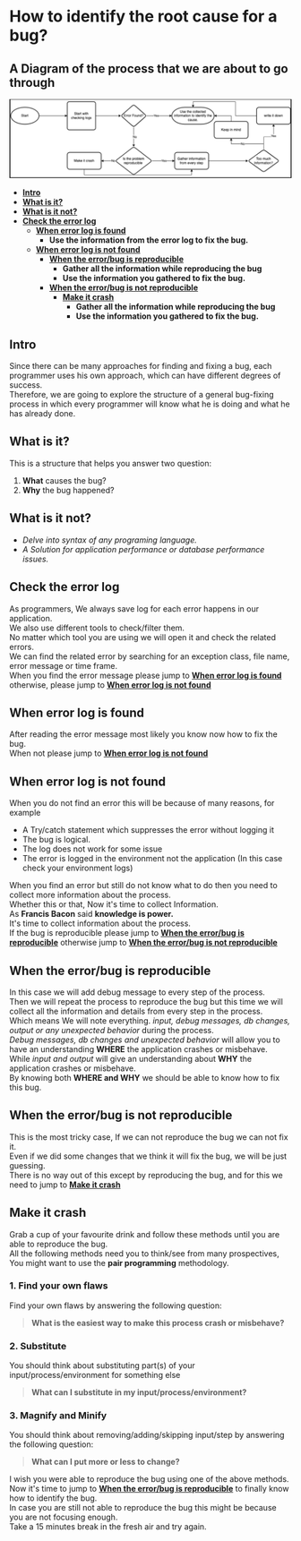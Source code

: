# How to identify the root cause for a bug?

## A Diagram of the process that we are about to go through
![How to identify the root cause for a bug](how_to_identify_any_bug.png)

- [**Intro**](#intro)
- [**What is it?**](#what-is-it)
- [**What is it not?**](#what-is-it-not)
- [**Check the error log**](#check-the-error-log)
  - [**When error log is found**](#when-error-log-is-found)
    - **Use the information from the error log to fix the bug.**
  - [**When error log is not found**](#when-error-log-is-not-found)
    - [**When the error/bug is reproducible**](#when-the-errorbug-is-reproducible)
      - **Gather all the information while reproducing the bug**
      - **Use the information you gathered to fix the bug.**
    - [**When the error/bug is not reproducible**](#when-the-errorbug-is-not-reproducible)
      - [**Make it crash**](#make-it-crash)
        - **Gather all the information while reproducing the bug**
        - **Use the information you gathered to fix the bug.**

## Intro
Since there can be many approaches for finding and fixing a bug, each programmer uses his own approach, which can have different degrees of success.  
Therefore, we are going to explore the structure of a general bug-fixing process in which every programmer will know what he is doing and what he has already done.  

## What is it?
This is a structure that helps you answer two question:
1. **What** causes the bug?
2. **Why** the bug happened?

## What is it not?
- _Delve into syntax of any programing language._
- _A Solution for application performance or database performance issues._

## Check the error log
As programmers, We always save log for each error happens in our application.  
We also use different tools to check/filter them.  
No matter which tool you are using we will open it and check the related errors.  
We can find the related error by searching for an exception class, file name, error message or time frame.  
When you find the error message please jump to [**When error log is found**](#when-error-log-is-found) otherwise, please jump to [**When error log is not found**](#when-error-log-is-not-found)

## When error log is found
After reading the error message most likely you know now how to fix the bug.  
When not please jump to [**When error log is not found**](#when-error-log-is-not-found)

## When error log is not found
When you do not find an error this will be because of many reasons, for example
- A Try/catch statement which suppresses the error without logging it 
- The bug is logical.
- The log does not work for some issue
- The error is logged in the environment not the application (In this case check your environment logs)  

When you find an error but still do not know what to do then you need to collect more information about the process.  
Whether this or that, Now it's time to collect Information.  
As **Francis Bacon** said **knowledge is power.**  
It's time to collect information about the process.  
If the bug is reproducible please jump to [**When the error/bug is reproducible**](#when-the-errorbug-is-reproducible) otherwise jump to [**When the error/bug is not reproducible**](#when-the-errorbug-is-not-reproducible)

## When the error/bug is reproducible
In this case we will add debug message to every step of the process.  
Then we will repeat the process to reproduce the bug but this time we will collect all the information and details from every step in the process.  
Which means We will note everything. *input, debug messages, db changes, output or any unexpected behavior* during the process.  
*Debug messages, db changes and unexpected behavior* will allow you to have an understanding **WHERE** the application crashes or misbehave.  
While *input and output* will give an understanding about **WHY** the application crashes or misbehave.  
By knowing both **WHERE and WHY** we should be able to know how to fix this bug.  

## When the error/bug is not reproducible
This is the most tricky case, If we can not reproduce the bug we can not fix it.  
Even if we did some changes that we think it will fix the bug, we will be just guessing.  
There is no way out of this except by reproducing the bug, and for this we need to jump to [**Make it crash**](#make-it-crash)

## Make it crash
Grab a cup of your favourite drink and follow these methods until you are able to reproduce the bug.  
All the following methods need you to think/see from many prospectives, You might want to use the **pair programming** methodology.  

### 1. Find your own flaws
Find your own flaws by answering the following question:  
> **What is the easiest way to make this process crash or misbehave?**  

### 2. Substitute
You should think about substituting part(s) of your input/process/environment for something else
> **What can I substitute in my input/process/environment?**

### 3. Magnify and Minify
You should think about removing/adding/skipping input/step by answering the following question:
> **What can I put more or less to change?**

I wish you were able to reproduce the bug using one of the above methods.  
Now it's time to jump to [**When the error/bug is reproducible**](#when-the-errorbug-is-reproducible) to finally know how to identify the bug.  
In case you are still not able to reproduce the bug this might be because you are not focusing enough.  
Take a 15 minutes break in the fresh air and try again.
